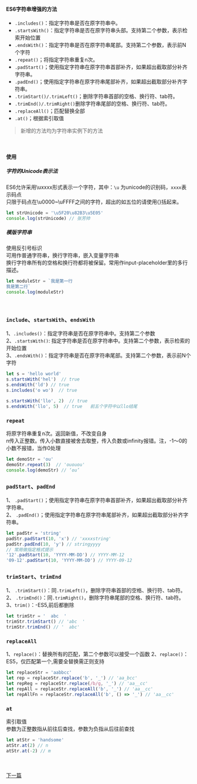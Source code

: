 #### ES6字符串增强的方法

- `.includes()`：指定字符串是否在原字符串中。
- `.startsWith()`：指定字符串是否在原字符串头部。支持第二个参数，表示检索开始位置
- `.endsWith()`：指定字符串是否在原字符串尾部。支持第二个参数，表示前N个字符
- `.repeat()`；将指定字符串重复n次。
- `.padStart()`；使用指定字符串在原字符串首部补齐，如果超出截取部分补齐字符串。
- `.padEnd()`；使用指定字符串在原字符串尾部补齐，如果超出截取部分补齐字符串。
- `.trimStart()/.trimLeft()`；删除字符串首部的空格、换行符、tab符。
- `.trimEnd()/.trimRight()`删除字符串尾部的空格、换行符、tab符。
- `.replaceAll()`；匹配替换全部
- `.at()`；根据索引取值


> 新增的方法均为字符串实例下的方法

&emsp;
#### 使用
##### 字符的Unicode表示法
ES6允许采用\uxxxx形式表示一个字符，其中：`\u` 为unicode的识别码，`xxxx`表示码点  <br/>
只限于码点在\u0000~\uFFFF之间的字符，超出的如五位的请使用{}括起来。
```javascript
let strUnicode = '\u5F20\u82B3\u5E05'
console.log(strUnicode) // 张芳帅
```

##### 模版字符串
使用反引号标识 <br/>
可用作普通字符串，换行字符串，嵌入变量字符串 <br/>
换行字符串所有的空格和换行符都将被保留。常用作input-placeholder里的多行描述。<br>
```javascript
let moduleStr = `我是第一行
我是第二行`
console.log(moduleStr)
```
&emsp;

### `include`、`startsWith`、`endsWith`
1、`.includes()`：指定字符串是否在原字符串中。支持第二个参数<br>
2、`.startsWith()`: 指定字符串是否在原字符串中。支持第二个参数，表示检索的开始位置 <br>
3、`.endsWith()`：指定字符串是否在原字符串尾部。支持第二个参数，表示前N个字符

```javascript
let s = 'hello world'
s.startsWith('hel')  // true
s.endsWith('ld') // true
s.includes('o wo')  // true

s.startsWith('llo', 2)  // true  
s.endsWith('llo', 5)  // true   前五个字符中以llo结尾
```

### `repeat`
将原字符串重复n次。返回新值，不改变自身 <br>
n传入正整数。传入小数直接被舍去取整，传入负数或infinity报错。注，-1～0的小数不报错，当作0处理
```javascript
let demoStr = 'ou'
demoStr.repeat(3)  // 'ououou'
console.log(demoStr) // ‘ou’
```

### `padStart`、`padEnd`
1、 `.padStart()`；使用指定字符串在原字符串首部补齐，如果超出截取部分补齐字符串。<br>
2、 `.padEnd()`；使用指定字符串在原字符串尾部补齐，如果超出截取部分补齐字符串。 
```javascript
let padStr = 'string'
padStr.padStart(10, 'x') // 'xxxxstring'
padStr.padEnd(10, 'y') // stringyyyy
// 常用做指定格式提示
'12'.padStart(10, 'YYYY-MM-DD') // YYYY-MM-12
'09-12'.padStart(10, 'YYYY-MM-DD') // YYYY-09-12
```

### `trimStart`、`trimEnd`
1、 `.trimStart()`：同`.trimLeft()`，删除字符串首部的空格、换行符、tab符。
2、 `.trimEnd()`：同`.trimRight()`，删除字符串尾部的空格、换行符、tab符。
3、`trim()`：-ES5,前后都删除
```javascript
let trimStr = '  abc  '
trimStr.trimStart() // 'abc  '
trimStr.trimEnd() // '  abc'
```

### `replaceAll`
1、`replace()`：替换所有的匹配，第二个参数可以接受一个函数
2、`replace()`：ES5，仅匹配第一个,需要全替换需正则支持
```javascript
let replaceStr = 'aabbcc'
let rep = replaceStr.replace('b', '_') // 'aa_bcc'
let repReg = replaceStr.replace(/b/g, '_') // 'aa__cc'
let repAll = replaceStr.replaceAll('b', '_') // 'aa__cc'
let repAllFn = replaceStr.replaceAll('b', () => '_') // 'aa__cc'
```


### `at`
索引取值 <br/>
参数为正整数指从前往后查找，参数为负指从后往前查找
```javascript
let atStr = 'handsome'
atStr.at(2) // n
atStr.at(-2) // m
```


&emsp; <br/>
&emsp; <br/>
[下一篇](/ES6/Number)